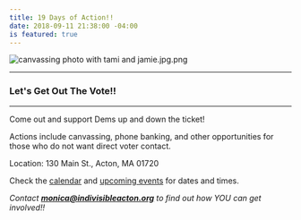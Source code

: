 ```yaml
---
title: 19 Days of Action!!
date: 2018-09-11 21:38:00 -04:00
is featured: true
---
```


![canvassing photo with tami and jamie.jpg.png](/uploads/canvassing%20photo%20with%20tami%20and%20jamie.jpg.png)

---

### Let's Get Out The Vote!!

---

Come out and support Dems up and down the ticket!

Actions include canvassing, phone banking, and other opportunities for those who do not want direct voter contact.

Location: 130 Main St., Acton, MA 01720

Check the [calendar](http://www.indivisibleacton.org/calendar.html) and [upcoming events](http://www.indivisibleacton.org/events/upcoming-events.html) for dates and times.

*Contact **monica@indivisibleacton.org** to find out how YOU can get involved!!*
